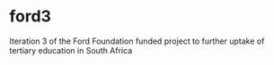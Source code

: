 # ford3
Iteration 3 of the Ford Foundation funded project to further uptake of tertiary education in South Africa
